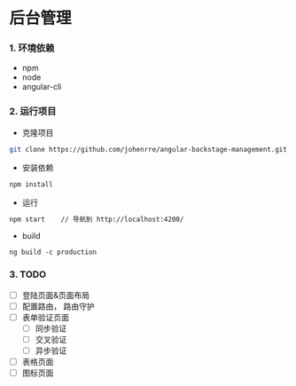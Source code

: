 # 后台管理
### 1. 环境依赖

 - npm
 - node
 - angular-cli	

### 2. 运行项目

- 克隆项目

```sh
git clone https://github.com/johenrre/angular-backstage-management.git
```

- 安装依赖

```sh
npm install
```

- 运行

```sh
npm start    // 导航到 http://localhost:4200/
```

- build

```
ng build -c production
```

### 3. TODO

- [ ] 登陆页面&页面布局
- [ ] 配置路由， 路由守护
- [ ] 表单验证页面
  - [ ] 同步验证
  - [ ] 交叉验证
  - [ ] 异步验证
- [ ] 表格页面
- [ ] 图标页面